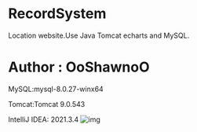 # RecordSystem
Location website.Use Java Tomcat echarts and MySQL. 
# Author : OoShawnoO
MySQL:mysql-8.0.27-winx64

Tomcat:Tomcat 9.0.543

IntelliJ IDEA: 2021.3.4
![img](https://github.com/OoShawnoO/RecordSystem/blob/main/WEB-INF/image/2.gif)
